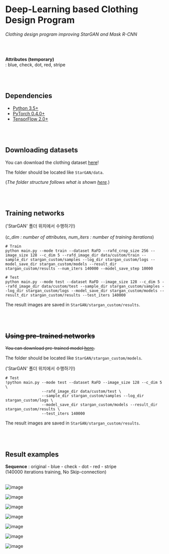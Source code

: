 # Deep-Learning based Clothing Design Program 

_Clothing design program improving StarGAN and Mask R-CNN_

<br><br>


__Attributes (temporary)__<br>
: blue, check, dot, red, stripe


<br><br>

## Dependencies
* [Python 3.5+](https://www.continuum.io/downloads)
* [PyTorch 0.4.0+](http://pytorch.org/)
* [TensorFlow 2.0+](https://www.tensorflow.org/)

<br><br>



## Downloading datasets
You can download the clothing dataset [here](https://drive.google.com/drive/folders/12zLjMI1XY0Tl_QK2Gwb8P8V-yLsNvoFU?usp=sharing)!
<br>

The folder should be located like `StarGAN/data`.


(_The folder structure follows what is shown [here](https://github.com/yunjey/StarGAN/blob/master/jpg/RaFD.md)._)


<br><br>


## Training networks 
('StarGAN' 폴더 위치에서 수행하기!)<br><br>
(_c_dim : number of attributes, num_iters : number of training iterations_)

```
# Train
python main.py --mode train --dataset RaFD --rafd_crop_size 256 --image_size 128 --c_dim 5 --rafd_image_dir data/custom/train --sample_dir stargan_custom/samples --log_dir stargan_custom/logs --model_save_dir stargan_custom/models --result_dir stargan_custom/results --num_iters 140000 --model_save_step 10000
```
```
# Test
python main.py --mode test --dataset RaFD --image_size 128 --c_dim 5 --rafd_image_dir data/custom/test --sample_dir stargan_custom/samples --log_dir stargan_custom/logs --model_save_dir stargan_custom/models --result_dir stargan_custom/results --test_iters 140000
```

The result images are saved in `StarGAN/stargan_custom/results`.

<br><br>

## ~~Using pre-trained networks~~
~~You can download pre-trained model [here](https://drive.google.com/drive/folders/1YA8Ju_UAwqj8HBe-G6bPw0F3nXCaUl_J?usp=sharing).~~<br>

The folder should be located like `StarGAN/stargan_custom/models`.
<br>

('StarGAN' 폴더 위치에서 수행하기!)
```
# Test
!python main.py --mode test --dataset RaFD --image_size 128 --c_dim 5 \
                --rafd_image_dir data/custom/test \
                --sample_dir stargan_custom/samples --log_dir stargan_custom/logs \
                --model_save_dir stargan_custom/models --result_dir stargan_custom/results \
                --test_iters 140000
```

The result images are saved in `StarGAN/stargan_custom/results`.

<br><br>


## Result examples
__Sequence__ : original - blue - check - dot - red - stripe<br>
(140000 iterations training, No Skip-connection)
<br><br>

![image](https://user-images.githubusercontent.com/37769713/109409571-3a6bb980-79d7-11eb-84fe-9e761272e6cc.png)

![image](https://user-images.githubusercontent.com/37769713/109409581-50797a00-79d7-11eb-99dc-6bf4b406101a.png)

![image](https://user-images.githubusercontent.com/37769713/109409596-70a93900-79d7-11eb-8ad2-e9444d2b3374.png)

![image](https://user-images.githubusercontent.com/37769713/109409609-874f9000-79d7-11eb-8759-f14080ca0bac.png)

![image](https://user-images.githubusercontent.com/37769713/109409616-a2220480-79d7-11eb-87da-cc15b944aaf8.png)

![image](https://user-images.githubusercontent.com/37769713/109409636-ce3d8580-79d7-11eb-9abb-f2da5568994a.png)

![image](https://user-images.githubusercontent.com/37769713/109409643-d990b100-79d7-11eb-96f6-4364aeba521c.png)

